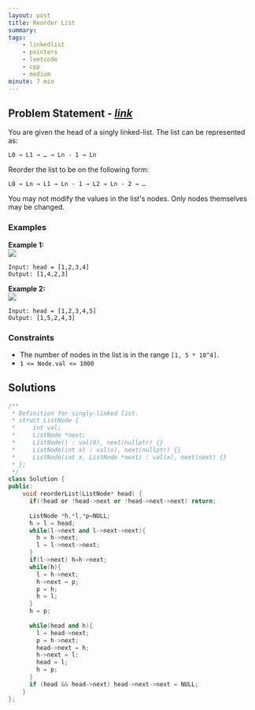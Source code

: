 ```yaml
---
layout: post
title: Reorder List
summary:
tags:
    - linkedlist
    - pointers
    - leetcode
    - cpp
    - medium
minute: 7 min
---
```


## Problem Statement - [*link*](https://leetcode.com/problems/reorder-list)  

You are given the head of a singly linked-list. The list can be represented as:

`L0 → L1 → … → Ln - 1 → Ln`

Reorder the list to be on the following form:

`L0 → Ln → L1 → Ln - 1 → L2 → Ln - 2 → …`

You may not modify the values in the list's nodes. Only nodes themselves may be changed.

### Examples

**Example 1:**  
<img src="https://assets.leetcode.com/uploads/2021/03/04/reorder1linked-list.jpg">
```
Input: head = [1,2,3,4]
Output: [1,4,2,3]
```

**Example 2:**  
<img src="https://assets.leetcode.com/uploads/2021/03/09/reorder2-linked-list.jpg">
```
Input: head = [1,2,3,4,5]
Output: [1,5,2,4,3]
```

### Constraints
+ The number of nodes in the list is in the range `[1, 5 * 10^4]`.
+ `1 <= Node.val <= 1000`

## Solutions

```cpp
/**
 * Definition for singly-linked list.
 * struct ListNode {
 *     int val;
 *     ListNode *next;
 *     ListNode() : val(0), next(nullptr) {}
 *     ListNode(int x) : val(x), next(nullptr) {}
 *     ListNode(int x, ListNode *next) : val(x), next(next) {}
 * };
 */
class Solution {
public:
    void reorderList(ListNode* head) {
      if(!head or !head->next or !head->next->next) return;
      
      ListNode *h,*l,*p=NULL;
      h = l = head;
      while(l->next and l->next->next){
        h = h->next;
        l = l->next->next;
      }
      if(l->next) h=h->next; 
      while(h){
        l = h->next;
        h->next = p;
        p = h;
        h = l;
      }
      h = p;
      
      while(head and h){
        l = head->next;
        p = h->next;
        head->next = h;
        h->next = l;
        head = l;
        h = p;
      }
      if (head && head->next) head->next->next = NULL;
    }
};
```

